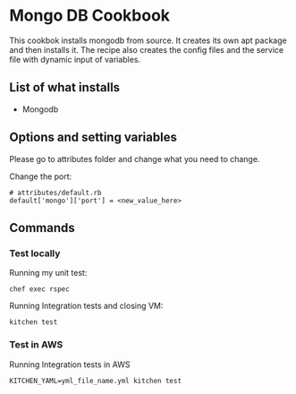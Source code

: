 # Mongo DB Cookbook

This cookbok installs mongodb from source.
It creates its own apt package and then installs it.
The recipe also creates the config files and the service file with dynamic input of variables.

## List of what installs
- Mongodb

## Options and setting variables
Please go to attributes folder and change what you need to change.

Change the port:
```
# attributes/default.rb
default['mongo']['port'] = <new_value_here>
```

## Commands

### Test locally
Running my unit test:
```
chef exec rspec
```

Running Integration tests and closing VM:
```
kitchen test
```

### Test in AWS
Running Integration tests in AWS
```
KITCHEN_YAML=yml_file_name.yml kitchen test
```
